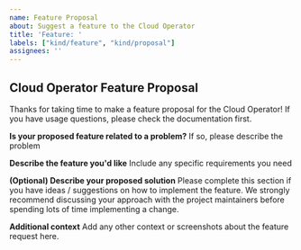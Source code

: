 ```yaml
---
name: Feature Proposal
about: Suggest a feature to the Cloud Operator
title: 'Feature: '
labels: ["kind/feature", "kind/proposal"]
assignees: ''
---
```

## Cloud Operator Feature Proposal
Thanks for taking time to make a feature proposal for the Cloud Operator! If you have usage questions, please check the documentation first.

**Is your proposed feature related to a problem?**
If so, please describe the problem

**Describe the feature you'd like**
Include any specific requirements you need

**(Optional) Describe your proposed solution**
Please complete this section if you have ideas / suggestions on how to implement the feature. We strongly recommend discussing your approach with the project maintainers before spending lots of time implementing a change.

**Additional context**
Add any other context or screenshots about the feature request here.